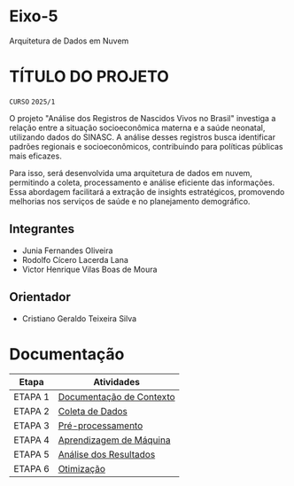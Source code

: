 # Eixo-5
Arquitetura de Dados em Nuvem

# TÍTULO DO PROJETO
`CURSO`
`2025/1`

O projeto "Análise dos Registros de Nascidos Vivos no Brasil" investiga a relação entre a situação socioeconômica materna e a saúde neonatal, utilizando dados do SINASC. A análise desses registros busca identificar padrões regionais e socioeconômicos, contribuindo para políticas públicas mais eficazes.

Para isso, será desenvolvida uma arquitetura de dados em nuvem, permitindo a coleta, processamento e análise eficiente das informações. Essa abordagem facilitará a extração de insights estratégicos, promovendo melhorias nos serviços de saúde e no planejamento demográfico.

## Integrantes
* Junia Fernandes Oliveira
* Rodolfo Cícero Lacerda Lana
* Victor Henrique Vilas Boas de Moura

## Orientador
* Cristiano Geraldo Teixeira Silva

# Documentação

| Etapa         | Atividades |
|  :----:   | ----------- |
| ETAPA 1        |[Documentação de Contexto](projeto/inicio_do_projeto.md) |
| ETAPA 2        |[Coleta de Dados](projeto/coleta_dados.md) |
| ETAPA 3        |[Pré-processamento](projeto/pre_processamento.md) |
| ETAPA 4        |[Aprendizagem de Máquina](projeto/aprendizado_maquina_rev.md)|
| ETAPA 5        |[Análise dos Resultados](projeto/analise_resultados.md) |
| ETAPA 6        |[Otimização](projeto/Otimizacao.md) |
